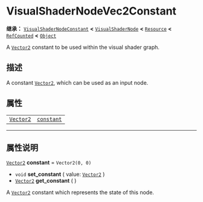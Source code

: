 <!-- ⚠ 请勿编辑本文件 ⚠ -->
<!-- 本文档使用脚本从 WeDot 引擎源码仓库生成。 -->
<!-- 生成脚本：https://github.com/WeDot-Engine/WeDot/tree/master/doc/tools/make_md.py； -->
<!-- 原文件：https://github.com/WeDot-Engine/WeDot/tree/master/doc/classes/VisualShaderNodeVec2Constant.xml。 -->

<div id="_class_visualshadernodevec2constant"></div>

# VisualShaderNodeVec2Constant

**继承：** [`VisualShaderNodeConstant`](class_visualshadernodeconstant.md) **<** [`VisualShaderNode`](class_visualshadernode.md) **<** [`Resource`](class_resource.md) **<** [`RefCounted`](class_refcounted.md) **<** [`Object`](class_object.md)

A [`Vector2`](class_vector2.md) constant to be used within the visual shader graph.

## 描述

A constant [`Vector2`](class_vector2.md), which can be used as an input node.

## 属性

|||
|:-:|:--|
| [`Vector2`](class_vector2.md) | [`constant`](class_visualshadernodevec2constant.md#class_visualshadernodevec2constant_property_constant) | ``Vector2(0, 0)`` |

<!-- rst-class:: classref-section-separator -->

---

## 属性说明

<div id="_class_visualshadernodevec2constant_property_constant"></div>

[`Vector2`](class_vector2.md) **constant** = ``Vector2(0, 0)`` <div id="class_visualshadernodevec2constant_property_constant"></div>

- `void` **set_constant** ( value: [`Vector2`](class_vector2.md) )
- [`Vector2`](class_vector2.md) **get_constant** ( )

A [`Vector2`](class_vector2.md) constant which represents the state of this node.

[^virtual]: 本方法通常需要用户覆盖才能生效。
[^const]: 本方法无副作用，不会修改该实例的任何成员变量。
[^vararg]: 本方法除了能接受在此处描述的参数外，还能够继续接受任意数量的参数。
[^constructor]: 本方法用于构造某个类型。
[^static]: 调用本方法无需实例，可直接使用类名进行调用。
[^operator]: 本方法描述的是使用本类型作为左操作数的有效运算符。
[^bitfield]: 这个值是由下列位标志构成位掩码的整数。
[^void]: 无返回值。
